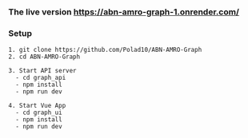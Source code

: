 ### The live version https://abn-amro-graph-1.onrender.com/

### Setup

```
1. git clone https://github.com/Polad10/ABN-AMRO-Graph
2. cd ABN-AMRO-Graph

3. Start API server
  - cd graph_api
  - npm install
  - npm run dev

4. Start Vue App
  - cd graph_ui
  - npm install
  - npm run dev
```
